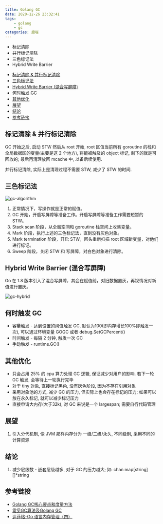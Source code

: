 ```yaml
---
title: Golang GC
date: 2020-12-26 23:32:41
tags:
    - golang
    - gc
categories: 后端
---
```


- 标记清除
- 并行标记清除
- 三色标记法
- Hybrid Write Barrier

<!-- more -->

- [标记清除 & 并行标记清除](#标记清除--并行标记清除)
- [三色标记法](#三色标记法)
- [Hybrid Write Barrier (混合写屏障)](#hybrid-write-barrier-混合写屏障)
- [何时触发 GC](#何时触发-gc)
- [其他优化](#其他优化)
- [展望](#展望)
- [结论](#结论)
- [参考链接](#参考链接)

## 标记清除 & 并行标记清除

GC 开始之后, 启动 STW 然后从 root 开始,  root 区值当前所有 goroutine 的栈和全局数据区的变量(主要是这 2 个地方), 将能被触及的 object 标记, 剩下的就是可回收的; 最后再清理放回 mcache 中, 以备后续使用.

并行标记清除, 实际上是清理过程不需要 STW, 减少了 STW 的时间.

## 三色标记法

![gc-algorithm](../img/gc_algorithm.png)

1. 正常情况下，写操作就是正常的赋值。
2. GC 开始，开启写屏障等准备工作。开启写屏障等准备工作需要短暂的 STW。
3. Stack scan 阶段，从全局空间和 goroutine 栈空间上收集变量。
4. Mark 阶段，执行上述的三色标记法，直到没有灰色对象。
5. Mark termination 阶段，开启 STW，回头重新扫描 root 区域新变量，对他们进行标记。
6. Sweep 阶段，关闭 STW 和 写屏障，对白色对象进行清除。

## Hybrid Write Barrier (混合写屏障)

Go 在 1.8 版本引入了混合写屏障，其会在赋值前，对旧数据置灰，再视情况对新值进行置灰。

![gc-hybrid](../img/gc-hyber.png)

## 何时触发 GC

- 容量触发 - 达到设置的阈值触发 GC, 默认为100(即内存增长100%即触发一次), 可以通过环境变量 GOGC 或者 debug.SetGCPercent()
- 时间触发 - 每隔 2 分钟, 触发一次 GC
- 手动触发 - runtime.GC()

## 其他优化

- 只会占用 25% 的 cpu 算力处理 GC 逻辑, 保证减少对用户的影响. 若下一轮 GC 触发, 会等待上一轮执行完毕
- 对于 tiny 对象, 直接标记黑色, 没有灰色阶段, 因为不存在引用对象
- 采用对象池的方式, 减少 GC 的压力, 但实际上也会存在标记的压力; 如果可以放在永久标记, 就可以减少标记压力
- 直接申请大内存(大于32k), 对 GC 来说是一个 largespan; 需要自行代码管理

## 展望

1. 引入分代机制, 像 JVM 那样内存分为 一级/二级/永久, 不同级别, 采用不同的计算资源

## 结论

1. 减少层级数 - 嵌套层级越多, 对于 GC 的压力越大; 如: chan map[string][]*string

## 参考链接

- [Golang GC核心要点和度量方法](https://wudaijun.com/2020/01/go-gc-keypoint-and-monitor/)
- [常见GC算法及Golang GC](https://wudaijun.com/2017/12/gc-study/)
- [达菲格-Go 语言内存管理（四）](https://www.jianshu.com/p/0083a90a8f7e)